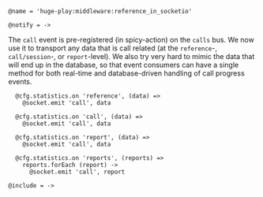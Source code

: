     @name = 'huge-play:middleware:reference_in_socketio'

    @notify = ->

The `call` event is pre-registered (in spicy-action) on the `calls` bus.
We now use it to transport any data that is call related (at the `reference`-, `call/session`-, or `report`-level).
We also try very hard to mimic the data that will end up in the database, so that event consumers can have a single method for both real-time and database-driven handling of call progress events.

      @cfg.statistics.on 'reference', (data) =>
        @socket.emit 'call', data

      @cfg.statistics.on 'call', (data) =>
        @socket.emit 'call', data

      @cfg.statistics.on 'report', (data) =>
        @socket.emit 'call', data

      @cfg.statistics.on 'reports', (reports) =>
        reports.forEach (report) ->
          @socket.emit 'call', report

    @include = ->
